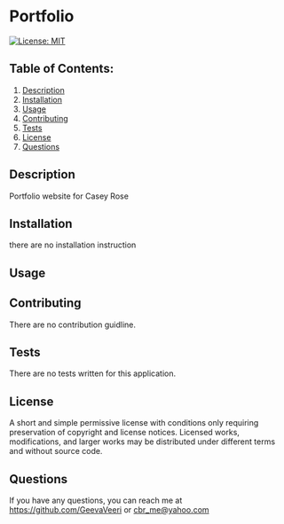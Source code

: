 # Portfolio
  [![License: MIT](https://img.shields.io/badge/License-MIT-yellow.svg)](https://opensource.org/licenses/MIT)
  ## Table of Contents:
  1. [Description](#description) 
  2. [Installation](#Installation)
  3. [Usage](#Usage)  
  4. [Contributing](#Contributing)
  5. [Tests](#Tests)
  6. [License](#License)
  7. [Questions](#Questions)


## Description
Portfolio website for Casey Rose 

## Installation
there are no installation instruction

## Usage


## Contributing
There are no contribution guidline.

## Tests
There are no tests written for this application.

## License
A short and simple permissive license with conditions only requiring preservation of copyright and license notices. Licensed works, modifications, and larger works may be distributed under different terms and without source code.

## Questions
If you have any questions, you can reach me at https://github.com/GeevaVeeri or cbr_me@yahoo.com
